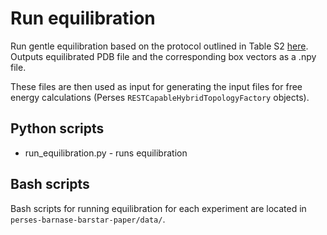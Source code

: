 # Run equilibration
Run gentle equilibration based on the protocol outlined in Table S2 [here](https://academic.oup.com/nar/article/44/1/63/2499624?login=true#supplementary-data).
Outputs equilibrated PDB file and the corresponding box vectors as a .npy file.

These files are then used as input for generating the input files for free energy calculations (Perses `RESTCapableHybridTopologyFactory` objects).

## Python scripts
- run_equilibration.py - runs equilibration

## Bash scripts
Bash scripts for running equilibration for each experiment are located in `perses-barnase-barstar-paper/data/`. 
